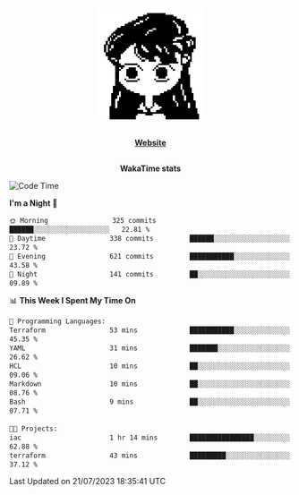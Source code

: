 ##

<p align="center">
  <img src="./person.gif" />
</p>

##

<div align="center">
  <p>
    <strong>
    <a href='https://domm.me'>Website</a>
    </strong>
  </p>
</div>

##

<div align="center">
  <p>
    <strong>
    WakaTime stats
    </strong>
  </p>
</div>

<!--START_SECTION:waka-->
![Code Time](http://img.shields.io/badge/Code%20Time-96%20hrs%2036%20mins-blue)

**I'm a Night 🦉** 

```text
🌞 Morning                325 commits         ██████░░░░░░░░░░░░░░░░░░░   22.81 % 
🌆 Daytime                338 commits         ██████░░░░░░░░░░░░░░░░░░░   23.72 % 
🌃 Evening                621 commits         ███████████░░░░░░░░░░░░░░   43.58 % 
🌙 Night                  141 commits         ██░░░░░░░░░░░░░░░░░░░░░░░   09.89 % 
```


📊 **This Week I Spent My Time On** 

```text
💬 Programming Languages: 
Terraform                53 mins             ███████████░░░░░░░░░░░░░░   45.35 % 
YAML                     31 mins             ███████░░░░░░░░░░░░░░░░░░   26.62 % 
HCL                      10 mins             ██░░░░░░░░░░░░░░░░░░░░░░░   09.06 % 
Markdown                 10 mins             ██░░░░░░░░░░░░░░░░░░░░░░░   08.76 % 
Bash                     9 mins              ██░░░░░░░░░░░░░░░░░░░░░░░   07.71 % 

🐱‍💻 Projects: 
iac                      1 hr 14 mins        ████████████████░░░░░░░░░   62.88 % 
terraform                43 mins             █████████░░░░░░░░░░░░░░░░   37.12 % 
```


 Last Updated on 21/07/2023 18:35:41 UTC
<!--END_SECTION:waka-->


